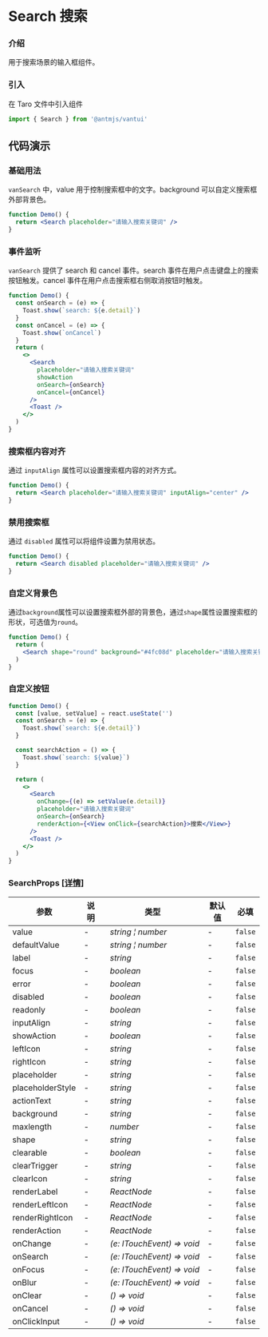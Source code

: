 # Search 搜索

### 介绍

用于搜索场景的输入框组件。

### 引入

在 Taro 文件中引入组件

```js
import { Search } from '@antmjs/vantui'
```

## 代码演示

### 基础用法

`vanSearch` 中，value 用于控制搜索框中的文字。background 可以自定义搜索框外部背景色。

```jsx
function Demo() {
  return <Search placeholder="请输入搜索关键词" />
}
```

### 事件监听

`vanSearch` 提供了 search 和 cancel 事件。search 事件在用户点击键盘上的搜索按钮触发。cancel 事件在用户点击搜索框右侧取消按钮时触发。

```jsx
function Demo() {
  const onSearch = (e) => {
    Toast.show(`search: ${e.detail}`)
  }
  const onCancel = (e) => {
    Toast.show(`onCancel`)
  }
  return (
    <>
      <Search
        placeholder="请输入搜索关键词"
        showAction
        onSearch={onSearch}
        onCancel={onCancel}
      />
      <Toast />
    </>
  )
}
```

### 搜索框内容对齐

通过 `inputAlign` 属性可以设置搜索框内容的对齐方式。

```jsx
function Demo() {
  return <Search placeholder="请输入搜索关键词" inputAlign="center" />
}
```

### 禁用搜索框

通过 `disabled` 属性可以将组件设置为禁用状态。

```jsx
function Demo() {
  return <Search disabled placeholder="请输入搜索关键词" />
}
```

### 自定义背景色

通过`background`属性可以设置搜索框外部的背景色，通过`shape`属性设置搜索框的形状，可选值为`round`。

```jsx
function Demo() {
  return (
    <Search shape="round" background="#4fc08d" placeholder="请输入搜索关键词" />
  )
}
```

### 自定义按钮

```jsx
function Demo() {
  const [value, setValue] = react.useState('')
  const onSearch = (e) => {
    Toast.show(`search: ${e.detail}`)
  }

  const searchAction = () => {
    Toast.show(`search: ${value}`)
  }

  return (
    <>
      <Search
        onChange={(e) => setValue(e.detail)}
        placeholder="请输入搜索关键词"
        onSearch={onSearch}
        renderAction={<View onClick={searchAction}>搜索</View>}
      />
      <Toast />
    </>
  )
}
```

### SearchProps [[详情]](https://github.com/AntmJS/vantui/tree/main/packages/vantui/types/search.d.ts)

| 参数             | 说明 | 类型                                                       | 默认值 | 必填    |
| ---------------- | ---- | ---------------------------------------------------------- | ------ | ------- |
| value            | -    | _&nbsp;&nbsp;string&nbsp;&brvbar;&nbsp;number<br/>_        | -      | `false` |
| defaultValue     | -    | _&nbsp;&nbsp;string&nbsp;&brvbar;&nbsp;number<br/>_        | -      | `false` |
| label            | -    | _&nbsp;&nbsp;string<br/>_                                  | -      | `false` |
| focus            | -    | _&nbsp;&nbsp;boolean<br/>_                                 | -      | `false` |
| error            | -    | _&nbsp;&nbsp;boolean<br/>_                                 | -      | `false` |
| disabled         | -    | _&nbsp;&nbsp;boolean<br/>_                                 | -      | `false` |
| readonly         | -    | _&nbsp;&nbsp;boolean<br/>_                                 | -      | `false` |
| inputAlign       | -    | _&nbsp;&nbsp;string<br/>_                                  | -      | `false` |
| showAction       | -    | _&nbsp;&nbsp;boolean<br/>_                                 | -      | `false` |
| leftIcon         | -    | _&nbsp;&nbsp;string<br/>_                                  | -      | `false` |
| rightIcon        | -    | _&nbsp;&nbsp;string<br/>_                                  | -      | `false` |
| placeholder      | -    | _&nbsp;&nbsp;string<br/>_                                  | -      | `false` |
| placeholderStyle | -    | _&nbsp;&nbsp;string<br/>_                                  | -      | `false` |
| actionText       | -    | _&nbsp;&nbsp;string<br/>_                                  | -      | `false` |
| background       | -    | _&nbsp;&nbsp;string<br/>_                                  | -      | `false` |
| maxlength        | -    | _&nbsp;&nbsp;number<br/>_                                  | -      | `false` |
| shape            | -    | _&nbsp;&nbsp;string<br/>_                                  | -      | `false` |
| clearable        | -    | _&nbsp;&nbsp;boolean<br/>_                                 | -      | `false` |
| clearTrigger     | -    | _&nbsp;&nbsp;string<br/>_                                  | -      | `false` |
| clearIcon        | -    | _&nbsp;&nbsp;string<br/>_                                  | -      | `false` |
| renderLabel      | -    | _&nbsp;&nbsp;ReactNode<br/>_                               | -      | `false` |
| renderLeftIcon   | -    | _&nbsp;&nbsp;ReactNode<br/>_                               | -      | `false` |
| renderRightIcon  | -    | _&nbsp;&nbsp;ReactNode<br/>_                               | -      | `false` |
| renderAction     | -    | _&nbsp;&nbsp;ReactNode<br/>_                               | -      | `false` |
| onChange         | -    | _&nbsp;&nbsp;(e:&nbsp;ITouchEvent)&nbsp;=>&nbsp;void<br/>_ | -      | `false` |
| onSearch         | -    | _&nbsp;&nbsp;(e:&nbsp;ITouchEvent)&nbsp;=>&nbsp;void<br/>_ | -      | `false` |
| onFocus          | -    | _&nbsp;&nbsp;(e:&nbsp;ITouchEvent)&nbsp;=>&nbsp;void<br/>_ | -      | `false` |
| onBlur           | -    | _&nbsp;&nbsp;(e:&nbsp;ITouchEvent)&nbsp;=>&nbsp;void<br/>_ | -      | `false` |
| onClear          | -    | _&nbsp;&nbsp;()&nbsp;=>&nbsp;void<br/>_                    | -      | `false` |
| onCancel         | -    | _&nbsp;&nbsp;()&nbsp;=>&nbsp;void<br/>_                    | -      | `false` |
| onClickInput     | -    | _&nbsp;&nbsp;()&nbsp;=>&nbsp;void<br/>_                    | -      | `false` |

